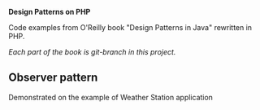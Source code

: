 **Design Patterns on PHP**

Code examples from O'Reilly book "Design Patterns in Java" rewritten in PHP.

*Each part of the book is git-branch in this project.*

## Observer pattern

Demonstrated on the example of Weather Station application